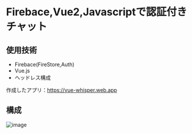 # Firebace,Vue2,Javascriptで認証付きチャット

## 使用技術

- Firebace(FireStore,Auth)
- Vue.js
- ヘッドレス構成

作成したアプリ：https://vue-whisper.web.app

## 構成
![image](https://github.com/naitoyuma7110/VueChatApp/assets/128150297/6fa97e8a-e42b-45d1-90ff-6d7cc07f9ef5)
